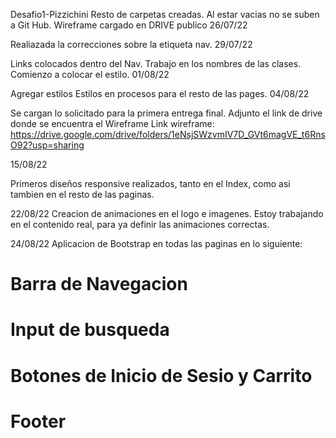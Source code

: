 Desafio1-Pizzichini
Resto de carpetas creadas. Al estar vacias no se suben a Git Hub.
Wireframe cargado en DRIVE publico
26/07/22

Realiazada la correcciones sobre la etiqueta nav.
29/07/22

Links colocados dentro del Nav.
Trabajo en los nombres de las clases.
Comienzo a colocar el estilo.
01/08/22

Agregar estilos
Estilos en procesos para el resto de las pages.
04/08/22

Se cargan lo solicitado para la primera entrega final.
Adjunto el link de drive donde se encuentra el Wireframe
Link wireframe:
https://drive.google.com/drive/folders/1eNsjSWzvmIV7D_GVt6magVE_t6RnsO92?usp=sharing

15/08/22

Primeros diseños responsive realizados, tanto en el Index, como asi tambien en el resto de las paginas.

22/08/22
Creacion de animaciones en el logo e imagenes.
Estoy trabajando en el contenido real, para ya definir las animaciones correctas.

24/08/22
Aplicacion de Bootstrap en todas las paginas en lo siguiente:
  # Barra de Navegacion 
  # Input de busqueda
  # Botones de Inicio de Sesio y Carrito
  # Footer
